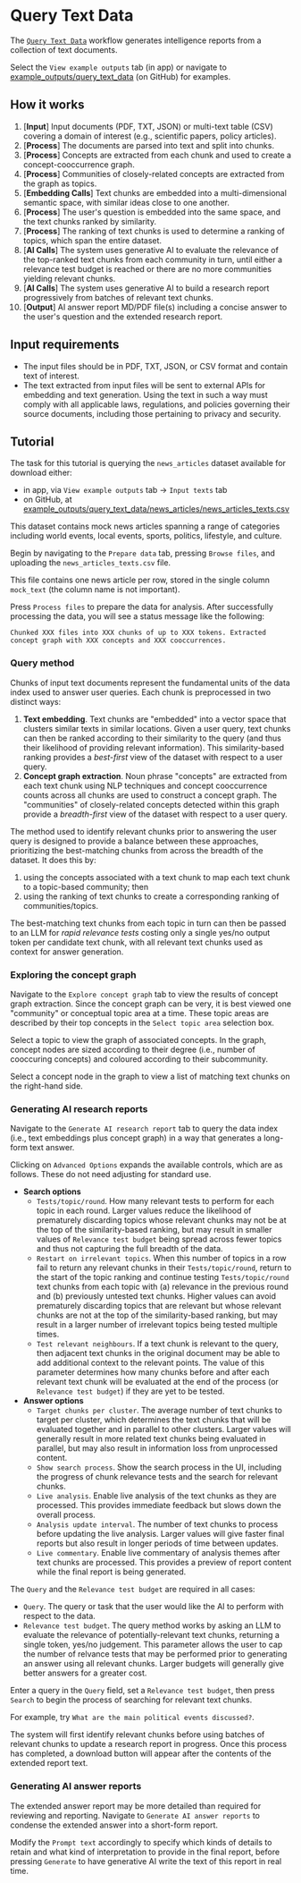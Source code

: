 # Query Text Data

The [`Query Text Data`](https://github.com/microsoft/intelligence-toolkit/blob/main/app/workflows/query_text_data/README.md) workflow generates intelligence reports from a collection of text documents.

Select the `View example outputs` tab (in app) or navigate to [example_outputs/query_text_data](https://github.com/microsoft/intelligence-toolkit/tree/main/example_outputs/query_text_data) (on GitHub) for examples.

## How it works

1. [**Input**] Input documents (PDF, TXT, JSON) or multi-text table (CSV) covering a domain of interest (e.g., scientific papers, policy articles).
2. [**Process**] The documents are parsed into text and split into chunks.
3. [**Process**] Concepts are extracted from each chunk and used to create a concept-cooccurrence graph.
4. [**Process**] Communities of closely-related concepts are extracted from the graph as topics.
5. [**Embedding Calls**] Text chunks are embedded into a multi-dimensional semantic space, with similar ideas close to one another.
6. [**Process**] The user's question is embedded into the same space, and the text chunks ranked by similarity.
7. [**Process**] The ranking of text chunks is used to determine a ranking of topics, which span the entire dataset.
8. [**AI Calls**] The system uses generative AI to evaluate the relevance of the top-ranked text chunks from each community in turn, until either a relevance test budget is reached or there are no more communities yielding relevant chunks.
9. [**AI Calls**] The system uses generative AI to build a research report progressively from batches of relevant text chunks.
10. [**Output**] AI answer report MD/PDF file(s) including a concise answer to the user's question and the extended research report.

## Input requirements

- The input files should be in PDF, TXT, JSON, or CSV format and contain text of interest.
- The text extracted from input files will be sent to external APIs for embedding and text generation. Using the text in such a way must comply with all applicable laws, regulations, and policies governing their source documents, including those pertaining to privacy and security.

## Tutorial

The task for this tutorial is querying the `news_articles` dataset available for download either:

- in app, via `View example outputs` tab &rarr; `Input texts` tab
- on GitHub, at [example_outputs/query_text_data/news_articles/news_articles_texts.csv](https://github.com/microsoft/intelligence-toolkit/tree/main/example_outputs/query_text_data/news_articles/news_articles_texts.csv)

This dataset contains mock news articles spanning a range of categories including world events, local events, sports, politics, lifestyle, and culture.

Begin by navigating to the `Prepare data` tab, pressing `Browse files`, and uploading the `news_articles_texts.csv` file.

This file contains one news article per row, stored in the single column `mock_text` (the column name is not important).

Press `Process files` to prepare the data for analysis. After successfully processing the data, you will see a status message like the following:

`Chunked XXX files into XXX chunks of up to XXX tokens. Extracted concept graph with XXX concepts and XXX cooccurrences.`

### Query method

Chunks of input text documents represent the fundamental units of the data index used to answer user queries. Each chunk is preprocessed in two distinct ways:

1. **Text embedding**. Text chunks are "embedded" into a vector space that clusters similar texts in similar locations. Given a user query, text chunks can then be ranked according to their similarity to the query (and thus their likelihood of providing relevant information). This similarity-based ranking provides a *best-first* view of the dataset with respect to a user query.
2. **Concept graph extraction**. Noun phrase "concepts" are extracted from each text chunk using NLP techniques and concept cooccurrence counts across all chunks are used to construct a concept graph. The "communities" of closely-related concepts detected within this graph provide a *breadth-first* view of the dataset with respect to a user query.

The method used to identify relevant chunks prior to answering the user query is designed to provide a balance between these approaches, prioritizing the best-matching chunks from across the breadth of the dataset. It does this by:

1. using the concepts associated with a text chunk to map each text chunk to a topic-based community; then
2. using the ranking of text chunks to create a corresponding ranking of communities/topics.

The best-matching text chunks from each topic in turn can then be passed to an LLM for *rapid relevance tests* costing only a single yes/no output token per candidate text chunk, with all relevant text chunks used as context for answer generation.

### Exploring the concept graph

Navigate to the `Explore concept graph` tab to view the results of concept graph extraction. Since the concept graph can be very, it is best viewed one "community" or conceptual topic area at a time. These topic areas are described by their top concepts in the `Select topic area` selection box.

Select a topic to view the graph of associated concepts. In the graph, concept nodes are sized according to their degree (i.e., number of cooccuring concepts) and coloured according to their subcommunity.

Select a concept node in the graph to view a list of matching text chunks on the right-hand side.

### Generating AI research reports

Navigate to the `Generate AI research report` tab to query the data index (i.e., text embeddings plus concept graph) in a way that generates a long-form text answer.

Clicking on `Advanced Options` expands the available controls, which are as follows. These do not need adjusting for standard use.

- **Search options**
  - `Tests/topic/round`. How many relevant tests to perform for each topic in each round. Larger values reduce the likelihood of prematurely discarding topics whose relevant chunks may not be at the top of the similarity-based ranking, but may result in smaller values of `Relevance test budget` being spread across fewer topics and thus not capturing the full breadth of the data.
  - `Restart on irrelevant topics`. When this number of topics in a row fail to return any relevant chunks in their `Tests/topic/round`, return to the start of the topic ranking and continue testing `Tests/topic/round` text chunks from each topic with (a) relevance in the previous round and (b) previously untested text chunks. Higher values can avoid prematurely discarding topics that are relevant but whose relevant chunks are not at the top of the similarity-based ranking, but may result in a larger number of irrelevant topics being tested multiple times.
  - `Test relevant neighbours`. If a text chunk is relevant to the query, then adjacent text chunks in the original document may be able to add additional context to the relevant points. The value of this parameter determines how many chunks before and after each relevant text chunk will be evaluated at the end of the process (or `Relevance test budget`) if they are yet to be tested.
- **Answer options**
  - `Target chunks per cluster`. The average number of text chunks to target per cluster, which determines the text chunks that will be evaluated together and in parallel to other clusters. Larger values will generally result in more related text chunks being evaluated in parallel, but may also result in information loss from unprocessed content.
  - `Show search process`. Show the search process in the UI, including the progress of chunk relevance tests and the search for relevant chunks.
  - `Live analysis`. Enable live analysis of the text chunks as they are processed. This provides immediate feedback but slows down the overall process.
  - `Analysis update interval`. The number of text chunks to process before updating the live analysis. Larger values will give faster final reports but also result in longer periods of time between updates.
  - `Live commentary`. Enable live commentary of analysis themes after text chunks are processed. This provides a preview of report content while the final report is being generated.

The `Query` and the `Relevance test budget` are required in all cases:

- `Query`. The query or task that the user would like the AI to perform with respect to the data.
- `Relevance test budget`. The query method works by asking an LLM to evaluate the relevance of potentially-relevant text chunks, returning a single token, yes/no judgement. This parameter allows the user to cap the number of relvance tests that may be performed prior to generating an answer using all relevant chunks. Larger budgets will generally give better answers for a greater cost.

Enter a query in the `Query` field, set a `Relevance test budget`, then press `Search` to begin the process of searching for relevant text chunks.

For example, try `What are the main political events discussed?`.

The system will first identify relevant chunks before using batches of relevant chunks to update a research report in progress. Once this process has completed, a download button will appear after the contents of the extended report text.

### Generating AI answer reports

The extended answer report may be more detailed than required for reviewing and reporting. Navigate to `Generate AI answer reports` to condense the extended answer into a short-form report.

Modify the `Prompt text` accordingly to specify which kinds of details to retain and what kind of interpretation to provide in the final report, before pressing `Generate` to have generative AI write the text of this report in real time.
